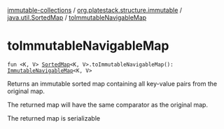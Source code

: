 [immutable-collections](../../index.md) / [org.platestack.structure.immutable](../index.md) / [java.util.SortedMap](index.md) / [toImmutableNavigableMap](.)

# toImmutableNavigableMap

`fun <K, V> `[`SortedMap`](http://docs.oracle.com/javase/6/docs/api/java/util/SortedMap.html)`<K, V>.toImmutableNavigableMap(): `[`ImmutableNavigableMap`](../-immutable-navigable-map/index.md)`<K, V>`

Returns an immutable sorted map containing all key-value pairs from the original map.

The returned map will have the same comparator as the original map.

The returned map is serializable

